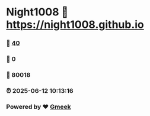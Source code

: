 # Night1008 :link: https://night1008.github.io 
### :page_facing_up: [40](https://night1008.github.io/tag.html) 
### :speech_balloon: 0 
### :hibiscus: 80018 
### :alarm_clock: 2025-06-12 10:13:16 
### Powered by :heart: [Gmeek](https://github.com/Meekdai/Gmeek)
